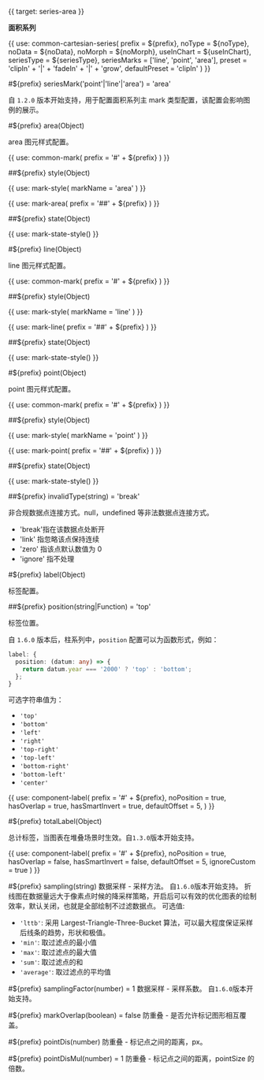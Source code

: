 {{ target: series-area }}

<!-- IAreaSeriesSpec -->

**面积系列**

{{ use: common-cartesian-series(
  prefix = ${prefix},
  noType = ${noType},
  noData = ${noData},
  noMorph = ${noMorph},
  useInChart = ${useInChart},
  seriesType = ${seriesType},
  seriesMarks = ['line', 'point', 'area'],
  preset = 'clipIn' + '|' + 'fadeIn' + '|' + 'grow',
  defaultPreset = 'clipIn'
) }}

#${prefix} seriesMark('point'|'line'|'area') = 'area'

自 `1.2.0` 版本开始支持，用于配置面积系列主 mark 类型配置，该配置会影响图例的展示。

#${prefix} area(Object)

area 图元样式配置。

{{ use: common-mark(
  prefix = '#' + ${prefix}
) }}

##${prefix} style(Object)

{{ use: mark-style(
  markName = 'area'
) }}

{{ use: mark-area(
  prefix = '##' + ${prefix}
) }}

##${prefix} state(Object)

{{ use: mark-state-style() }}

#${prefix} line(Object)

line 图元样式配置。

{{ use: common-mark(
  prefix = '#' + ${prefix}
) }}

##${prefix} style(Object)

{{ use: mark-style(
  markName = 'line'
) }}

{{ use: mark-line(
  prefix = '##' + ${prefix}
) }}

##${prefix} state(Object)

{{ use: mark-state-style() }}

#${prefix} point(Object)

point 图元样式配置。

{{ use: common-mark(
  prefix = '#' + ${prefix}
) }}

##${prefix} style(Object)

{{ use: mark-style(
  markName = 'point'
) }}

{{ use: mark-point(
  prefix = '##' + ${prefix}
) }}

##${prefix} state(Object)

{{ use: mark-state-style() }}

##${prefix} invalidType(string) = 'break'

非合规数据点连接方式。null，undefined 等非法数据点连接方式。

- 'break'指在该数据点处断开
- 'link' 指忽略该点保持连续
- 'zero' 指该点默认数值为 0
- 'ignore' 指不处理

#${prefix} label(Object)

标签配置。

##${prefix} position(string|Function) = 'top'

标签位置。

自 `1.6.0` 版本后，柱系列中，`position` 配置可以为函数形式，例如：

```ts
label: {
  position: (datum: any) => {
    return datum.year === '2000' ? 'top' : 'bottom';
  };
}
```

可选字符串值为：

- `'top'`
- `'bottom'`
- `'left'`
- `'right'`
- `'top-right'`
- `'top-left'`
- `'bottom-right'`
- `'bottom-left'`
- `'center'`

{{ use: component-label(
  prefix = '#' + ${prefix},
  noPosition = true,
  hasOverlap = true,
  hasSmartInvert = true,
  defaultOffset = 5,
) }}

#${prefix} totalLabel(Object)

总计标签，当图表在堆叠场景时生效。自`1.3.0`版本开始支持。

{{ use: component-label(
  prefix = '#' + ${prefix},
  noPosition = true,
  hasOverlap = false,
  hasSmartInvert = false,
  defaultOffset = 5,
  ignoreCustom = true
) }}

#${prefix} sampling(string)
数据采样 - 采样方法。 自`1.6.0`版本开始支持。
折线图在数据量远大于像素点时候的降采样策略，开启后可以有效的优化图表的绘制效率，默认关闭，也就是全部绘制不过滤数据点。
可选值:
- `'lttb'`: 采用 Largest-Triangle-Three-Bucket 算法，可以最大程度保证采样后线条的趋势，形状和极值。
- `'min'`: 取过滤点的最小值
- `'max'`: 取过滤点的最大值
- `'sum'`: 取过滤点的和
- `'average'`: 取过滤点的平均值

#${prefix} samplingFactor(number) = 1
数据采样 - 采样系数。 自`1.6.0`版本开始支持。

#${prefix} markOverlap(boolean) = false
防重叠 - 是否允许标记图形相互覆盖。

#${prefix} pointDis(number)
防重叠 - 标记点之间的距离，px。

#${prefix} pointDisMul(number) = 1
防重叠 - 标记点之间的距离，pointSize 的倍数。
